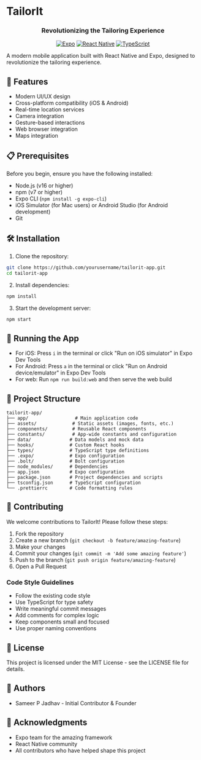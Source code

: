 #  TailorIt #

<div align="center">



### Revolutionizing the Tailoring Experience

[![Expo](https://img.shields.io/badge/Expo-000000?style=for-the-badge&logo=expo&logoColor=white)](https://expo.dev/)
[![React Native](https://img.shields.io/badge/React_Native-20232A?style=for-the-badge&logo=react&logoColor=61DAFB)](https://reactnative.dev/)
[![TypeScript](https://img.shields.io/badge/TypeScript-007ACC?style=for-the-badge&logo=typescript&logoColor=white)](https://www.typescriptlang.org/)

</div>

A modern mobile application built with React Native and Expo, designed to revolutionize the tailoring experience.

## 🚀 Features

- Modern UI/UX design
- Cross-platform compatibility (iOS & Android)
- Real-time location services
- Camera integration
- Gesture-based interactions
- Web browser integration
- Maps integration

## 📋 Prerequisites

Before you begin, ensure you have the following installed:
- Node.js (v16 or higher)
- npm (v7 or higher)
- Expo CLI (`npm install -g expo-cli`)
- iOS Simulator (for Mac users) or Android Studio (for Android development)
- Git

## 🛠️ Installation

1. Clone the repository:
```bash
git clone https://github.com/yourusername/tailorit-app.git
cd tailorit-app
```

2. Install dependencies:
```bash
npm install
```

3. Start the development server:
```bash
npm start
```

## 📱 Running the App

- For iOS: Press `i` in the terminal or click "Run on iOS simulator" in Expo Dev Tools
- For Android: Press `a` in the terminal or click "Run on Android device/emulator" in Expo Dev Tools
- For web: Run `npm run build:web` and then serve the web build

## 📁 Project Structure

```
tailorit-app/
├── app/                 # Main application code
├── assets/             # Static assets (images, fonts, etc.)
├── components/         # Reusable React components
├── constants/          # App-wide constants and configuration
├── data/              # Data models and mock data
├── hooks/             # Custom React hooks
├── types/             # TypeScript type definitions
├── .expo/             # Expo configuration
├── .bolt/             # Bolt configuration
├── node_modules/      # Dependencies
├── app.json           # Expo configuration
├── package.json       # Project dependencies and scripts
├── tsconfig.json      # TypeScript configuration
└── .prettierrc        # Code formatting rules
```

## 🤝 Contributing

We welcome contributions to TailorIt! Please follow these steps:

1. Fork the repository
2. Create a new branch (`git checkout -b feature/amazing-feature`)
3. Make your changes
4. Commit your changes (`git commit -m 'Add some amazing feature'`)
5. Push to the branch (`git push origin feature/amazing-feature`)
6. Open a Pull Request

### Code Style Guidelines

- Follow the existing code style
- Use TypeScript for type safety
- Write meaningful commit messages
- Add comments for complex logic
- Keep components small and focused
- Use proper naming conventions

## 📝 License

This project is licensed under the MIT License - see the LICENSE file for details.

## 👥 Authors

- Sameer P Jadhav - Initial Contributor & Founder

## 🙏 Acknowledgments

- Expo team for the amazing framework
- React Native community
- All contributors who have helped shape this project 

